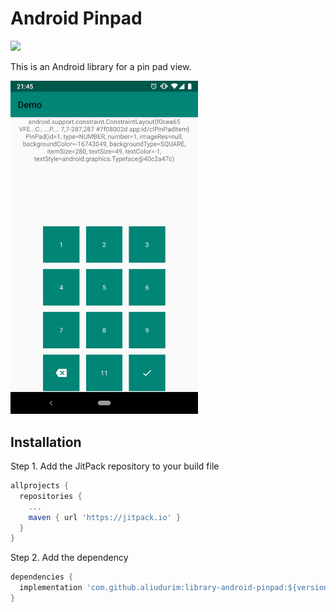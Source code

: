 # Android Pinpad
[![](https://jitpack.io/v/aliudurim/library-android-pinpad.svg)](https://jitpack.io/#aliudurim/library-android-pinpad)

This is an Android library for a pin pad view.

<img src="/images/demo_image.png" alt="Demo Screen Capture" width="300px" />

## Installation

Step 1. Add the JitPack repository to your build file

```groovy
allprojects {
  repositories {
    ...
    maven { url 'https://jitpack.io' }
  }
}
```

Step 2. Add the dependency

```groovy
dependencies {
  implementation 'com.github.aliudurim:library-android-pinpad:${version}'
}
```
